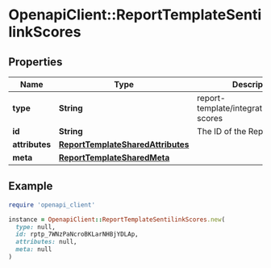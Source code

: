 # OpenapiClient::ReportTemplateSentilinkScores

## Properties

| Name | Type | Description | Notes |
| ---- | ---- | ----------- | ----- |
| **type** | **String** | report-template/integration/sentilink-scores | [optional] |
| **id** | **String** | The ID of the Report Template | [optional] |
| **attributes** | [**ReportTemplateSharedAttributes**](ReportTemplateSharedAttributes.md) |  | [optional] |
| **meta** | [**ReportTemplateSharedMeta**](ReportTemplateSharedMeta.md) |  | [optional] |

## Example

```ruby
require 'openapi_client'

instance = OpenapiClient::ReportTemplateSentilinkScores.new(
  type: null,
  id: rptp_7WNzPaNcroBKLarNHBjYDLAp,
  attributes: null,
  meta: null
)
```

